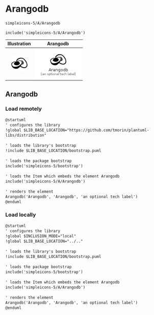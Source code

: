 # Arangodb


```text
simpleicons-5/A/Arangodb
```

```text
include('simpleicons-5/A/Arangodb')
```



| Illustration | Arangodb |
| :---: | :---: |
| ![illustration for Illustration](../../simpleicons-5/A/Arangodb.png) | ![illustration for Arangodb](../../simpleicons-5/A/Arangodb.Local.png) |




## Arangodb

### Load remotely
```plantuml
@startuml
' configures the library
!global $LIB_BASE_LOCATION="https://github.com/tmorin/plantuml-libs/distribution"

' loads the library's bootstrap
!include $LIB_BASE_LOCATION/bootstrap.puml

' loads the package bootstrap
include('simpleicons-5/bootstrap')

' loads the Item which embeds the element Arangodb
include('simpleicons-5/A/Arangodb')

' renders the element
Arangodb('Arangodb', 'Arangodb', 'an optional tech label')
@enduml
```

### Load locally
```plantuml
@startuml
' configures the library
!global $INCLUSION_MODE="local"
!global $LIB_BASE_LOCATION="../.."

' loads the library's bootstrap
!include $LIB_BASE_LOCATION/bootstrap.puml

' loads the package bootstrap
include('simpleicons-5/bootstrap')

' loads the Item which embeds the element Arangodb
include('simpleicons-5/A/Arangodb')

' renders the element
Arangodb('Arangodb', 'Arangodb', 'an optional tech label')
@enduml
```

